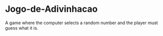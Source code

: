 # Jogo-de-Adivinhacao
A game where the computer selects a random number and the player must guess what it is.
